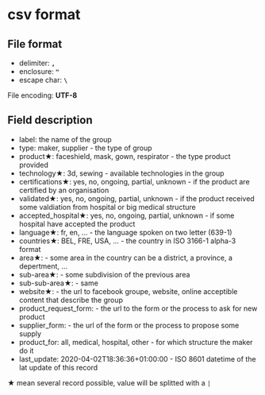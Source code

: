 # csv format

## File format
* delimiter: **```,```**
* enclosure: **```"```**
* escape char: **```\```**

File encoding: **UTF-8**

## Field description

* label: the name of the group
* type: maker, supplier - the type of group
* product★: faceshield, mask, gown, respirator - the type product provided
* technology★: 3d, sewing - available technologies in the group
* certifications★: yes, no, ongoing, partial, unknown - if the product are certified by an organisation
* validated★: yes, no, ongoing, partial, unknown - if the product received some valdiation from hospital or big medical structure
* accepted_hospital★: yes, no, ongoing, partial, unknown - if some hospital have accepted the product
* language★: fr, en, ... - the language spoken on two letter (639-1)
* countries★: BEL, FRE, USA, ... - the country in ISO 3166-1 alpha-3 format
* area★: - some area in the country can be a district, a province, a depertment, ...
* sub-area★: - some subdivision of the previous area
* sub-sub-area★: - same
* website★: - the url to facebook groupe, website, online acceptible content that describe the group
* product_request_form: - the url to the form or the process to ask for new product
* supplier_form: - the url of the form or the process to propose some supply
* product_for: all, medical, hospital, other - for which structure the maker do it
* last_update: 2020-04-02T18:36:36+01:00:00 - ISO 8601 datetime of the lat update of this record

★ mean several record possible, value will be splitted with a ```|```
